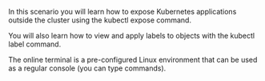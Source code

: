 In this scenario you will learn how to expose Kubernetes applications outside the cluster using the kubectl expose command. 

You will also learn how to view and apply labels to objects with the kubectl label command.

The online terminal is a pre-configured Linux environment that can be used as a regular console (you can type commands).